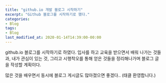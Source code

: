 ```yaml
---
title: "github.io 개발 블로그 시작하기"
excerpt: "Github 블로그를 시작하기로 했다."
categories:
- Blog
tags:
- Blog
last_modified_at: 2020-01-14T14:39:00-00:00
---
```




github.io 블로그를 시작하기로 하였다. 입사를 하고 교육을 받으면서 배워 나가는 것들과, 내가 관심이 있는 것, 그리고 시행착오를 통해 얻은 것들을 정리해나가며 블로그 글을 작성할 계획이다.

많은 것을 배우면서 동시에 블로그 게시글도 많아졌으면 좋겠다.. (태클 환영합니다.)

